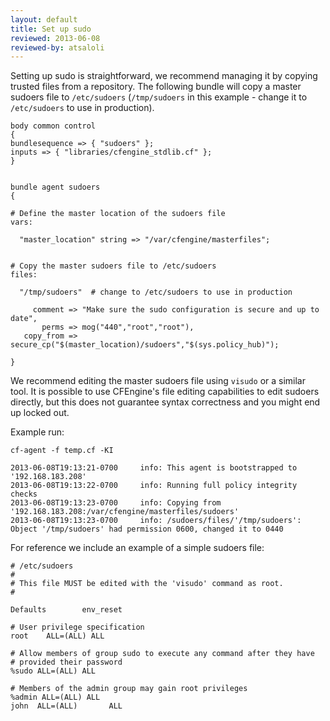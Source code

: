 ```yaml
---
layout: default
title: Set up sudo
reviewed: 2013-06-08
reviewed-by: atsaloli
---
```


Setting up sudo is straightforward, we recommend managing it by copying trusted files from a repository. The following bundle will copy a master sudoers file to `/etc/sudoers` (`/tmp/sudoers` in this example - change it to `/etc/sudoers` to use in production).

```cf3
body common control
{
bundlesequence => { "sudoers" };
inputs => { "libraries/cfengine_stdlib.cf" };
}


bundle agent sudoers
{

# Define the master location of the sudoers file
vars:

  "master_location" string => "/var/cfengine/masterfiles";


# Copy the master sudoers file to /etc/sudoers
files:

  "/tmp/sudoers"  # change to /etc/sudoers to use in production

     comment => "Make sure the sudo configuration is secure and up to date",
       perms => mog("440","root","root"),
   copy_from => secure_cp("$(master_location)/sudoers","$(sys.policy_hub)");

}
```

We recommend editing the master sudoers file using `visudo` or a similar tool. It is possible to use CFEngine's file editing capabilities to edit sudoers directly, but this does not guarantee syntax correctness and you might end up locked out.

Example run:

```command
cf-agent -f temp.cf -KI
```

```output
2013-06-08T19:13:21-0700     info: This agent is bootstrapped to '192.168.183.208'
2013-06-08T19:13:22-0700     info: Running full policy integrity checks
2013-06-08T19:13:23-0700     info: Copying from '192.168.183.208:/var/cfengine/masterfiles/sudoers'
2013-06-08T19:13:23-0700     info: /sudoers/files/'/tmp/sudoers': Object '/tmp/sudoers' had permission 0600, changed it to 0440
```

For reference we include an example of a simple sudoers file:

```
# /etc/sudoers
#
# This file MUST be edited with the 'visudo' command as root.
#

Defaults        env_reset

# User privilege specification
root    ALL=(ALL) ALL

# Allow members of group sudo to execute any command after they have
# provided their password
%sudo ALL=(ALL) ALL

# Members of the admin group may gain root privileges
%admin ALL=(ALL) ALL
john  ALL=(ALL)       ALL
```
